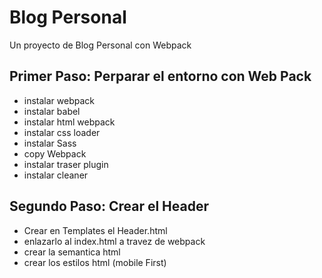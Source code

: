 # Blog Personal
Un proyecto de Blog Personal con Webpack
## Primer Paso: Perparar el entorno con Web Pack
- instalar webpack
- instalar babel
- instalar html webpack
- instalar css loader
- instalar Sass
- copy Webpack
- instalar traser plugin
- instalar cleaner

## Segundo Paso: Crear el Header
- Crear en Templates el Header.html
- enlazarlo al index.html a travez de webpack
- crear la semantica html
- crear los estilos html (mobile First)